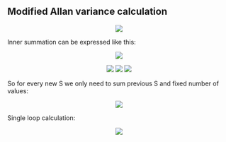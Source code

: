 ## Modified Allan variance calculation

<p align="center">
<img src="https://render.githubusercontent.com/render/math?math=mod \sigma^2_y(n \tau_0) = \frac{1}{2 n^4 \tau_0^2 (N - 3n %2B 1)} \sum_{j=0}^{M - 3n %2B 1} \left( \sum_{i=j}^{j %2B n - 1} x_{i %2B 2n} - 2x_{i %2B n} %2B x_{i} \right)^2">
</p>

Inner summation can be expressed like this:
<p align="center">
<img src="https://render.githubusercontent.com/render/math?math=S_0 = \sum_{i=0}^{n-1} x_{i %2B 2n} - 2 \sum_{i=0}^{n-1} x_{i %2B n} %2B \sum_{i=0}^{n-1} x_{i}">
</p>

<p align="center">
<img src="https://render.githubusercontent.com/render/math?math=S_1 = \sum_{i=1}^{n} x_{i+2n} - 2 \sum_{i=1}^{n} x_{i %2B n} %2B \sum_{i=1}^{n} x_{i}=">


<img src="https://render.githubusercontent.com/render/math?math=\= \sum_{i=0}^{n-1} x_{i %2B 2n} + x_{3n} - x_{2n} - 2 \left( \sum_{i=0}^{n-1} x_{i %2B n} %2B x_{2n} - x_{n} \right) %2B \sum_{i=0}^{n-1} x_{i} %2B x_{n} - x_{0}">

<img src="https://render.githubusercontent.com/render/math?math=\= S_0 %2B x_{3n} - 3x_{2n} %2B 3x_{n} - x_{0}">
</p>

So for every new S we only need to sum previous S and fixed number of values:
<p align="center">
<img src="https://render.githubusercontent.com/render/math?math=S_j = S_{j-1} %2B x_{3n %2B j - 1} - 3x_{2n %2B j - 1} %2B 3x_{n %2B j - 1} - x_{j - 1}, j>0">
</p>

Single loop calculation:
<p align="center">
<img src="https://render.githubusercontent.com/render/math?math=mod \sigma^2_y(n \tau_0) = \frac{1}{2 n^4 \tau_0^2 (N - 3n %2B 1)} \sum_{j=0}^{N-3n} \left( S_j \right)^2">
</p>
